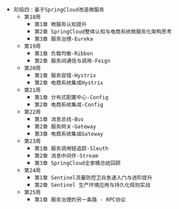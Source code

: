 * `阶段四：基于SpringCloud改造微服务`
    * `第18周`
        * `第1章 微服务认知提升`
        * `第2章 SpringCloud整体认知与电商系统微服务化架构思考`
        * `第3章 服务治理-Eureka`
    * `第19周`
        * `第1章 负载均衡-Ribbon`
        * `第2章 服务间通信与调用-Feign`
    * `第20周`
        * `第1章 服务容错-Hystrix`
        * `第2章 电商系统集成Hystrix`
    * `第21周`
        * `第1章 分布式配置中心-Config`
        * `第2章 电商系统集成-Config`
    * `第22周`
        * `第1章 消息总线-Bus`
        * `第2章 服务网关-Gateway`
        * `第3章 电商系统集成Gateway`
    * `第23周`
        * `第1章 服务调用链追踪-Sleuth`
        * `第2章 消息中间件-Stream`
        * `第3章 SpringCloud全家桶总结回顾`
    * `第24周`
        * `第1章 Sentinel流量防控卫兵急速入门与进阶提升`
        * `第2章 Sentinel 生产环境应用与持久化规则实战`
    * `第25周`
        * `第1章 服务治理的另一条路 - RPC协议`